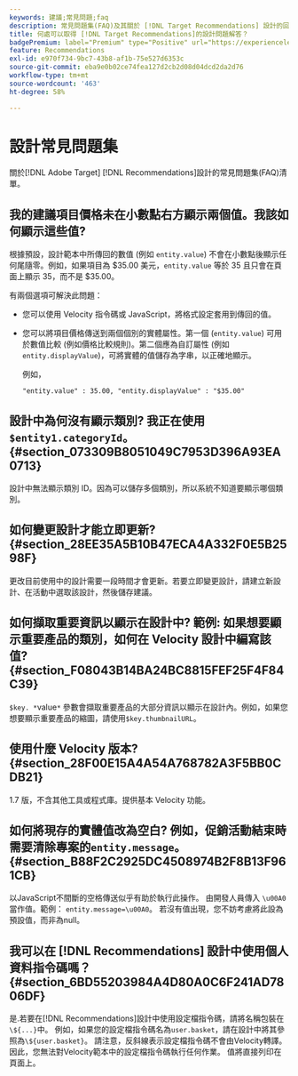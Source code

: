 ```yaml
---
keywords: 建議;常見問題;faq
description: 常見問題集(FAQ)及其關於 [!DNL Target Recommendations] 設計的回答。
title: 何處可以取得 [!DNL Target Recommendations]的設計問題解答？
badgePremium: label="Premium" type="Positive" url="https://experienceleague.adobe.com/docs/target/using/introduction/intro.html?lang=zh-Hant#premium newtab=true" tooltip="檢視Target Premium包含的內容。"
feature: Recommendations
exl-id: e970f734-9bc7-43b8-af1b-75e527d6353c
source-git-commit: eba9e0b02ce74fea127d2cb2d08d04dcd2da2d76
workflow-type: tm+mt
source-wordcount: '463'
ht-degree: 58%

---
```


# 設計常見問題集

關於[!DNL Adobe Target] [!DNL Recommendations]設計的常見問題集(FAQ)清單。

## 我的建議項目價格未在小數點右方顯示兩個值。我該如何顯示這些值?

根據預設，設計範本中所傳回的數值 (例如 `entity.value`) 不會在小數點後顯示任何尾隨零。例如，如果項目為 $35.00 美元，`entity.value` 等於 35 且只會在頁面上顯示 35，而不是 $35.00。

有兩個選項可解決此問題：

* 您可以使用 Velocity 指令碼或 JavaScript，將格式設定套用到傳回的值。

* 您可以將項目價格傳送到兩個個別的實體屬性。第一個 (`entity.value`) 可用於數值比較 (例如價格比較規則)。第二個應為自訂屬性 (例如 `entity.displayValue`)，可將實體的值儲存為字串，以正確地顯示。

  例如，

  `"entity.value" : 35.00, "entity.displayValue" : "$35.00"`

## 設計中為何沒有顯示類別? 我正在使用`$entity1.categoryId`。 {#section_073309B8051049C7953D396A93EA0713}

設計中無法顯示類別 ID。因為可以儲存多個類別，所以系統不知道要顯示哪個類別。

## 如何變更設計才能立即更新?    {#section_28EE35A5B10B47ECA4A332F0E5B2598F}

更改目前使用中的設計需要一段時間才會更新。若要立即變更設計，請建立新設計、在活動中選取該設計，然後儲存建議。

## 如何擷取重要資訊以顯示在設計中? 範例: 如果想要顯示重要產品的類別，如何在 Velocity 設計中編寫該值? {#section_F08043B14BA24BC8815FEF25F4F84C39}

`$key. *`value`*` 參數會擷取重要產品的大部分資訊以顯示在設計內。例如，如果您想要顯示重要產品的縮圖，請使用`$key.thumbnailURL`。

## 使用什麼 Velocity 版本? {#section_28F00E15A4A54A768782A3F5BB0CDB21}

1.7 版，不含其他工具或程式庫。提供基本 Velocity 功能。

## 如何將現存的實體值改為空白? 例如，促銷活動結束時需要清除專案的`entity.message`。 {#section_B88F2C2925DC4508974B2F8B13F961CB}

以JavaScript不間斷的空格傳送似乎有助於執行此操作。 由開發人員傳入 `\u00A0` 當作值。範例： `entity.message=\u00A0`。 若沒有值出現，您不妨考慮將此設為預設值，而非為null。

## 我可以在 [!DNL Recommendations] 設計中使用個人資料指令碼嗎？ {#section_6BD55203984A4D80A0C6F241AD7806DF}

是.若要在[!DNL Recommendations]設計中使用設定檔指令碼，請將名稱包裝在`\${...}`中。 例如，如果您的設定檔指令碼名為`user.basket`，請在設計中將其參照為`\${user.basket}`。 請注意，反斜線表示設定檔指令碼不會由Velocity轉譯。 因此，您無法對Velocity範本中的設定檔指令碼執行任何作業。 值將直接列印在頁面上。
